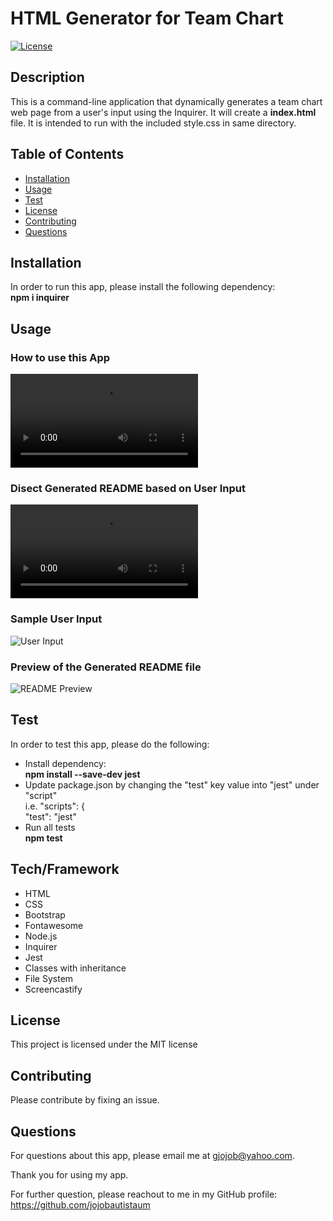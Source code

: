 
  # HTML Generator for Team Chart
  [![License](https://img.shields.io/badge/License-MIT-brightgreen.svg)](https://opensource.org/licenses/MIT)

  ## Description
  This is a command-line application that dynamically generates a team chart web page from a user's input using the Inquirer. It will create a **index.html** file. It is intended to run with the included style.css in same directory.

  ## Table of Contents
  * [Installation](#installation) 
  * [Usage](#usage) 
  * [Test](#test)
  * [License](#license)
  * [Contributing](#contributing) 
  * [Questions](#questions)

  ## Installation <a id="installation"></a>
  In order to run this app, please install the following dependency: <br />
  **npm i inquirer**

  ## Usage <a id="usage"></a> 
  ### How to use this App
  ![How to Use this App?](https://user-images.githubusercontent.com/90885263/144780497-c3f3e322-8a30-4200-bab9-a566bbd3b1a9.mp4)

  ### Disect Generated README based on User Input
  ![Disect README](https://user-images.githubusercontent.com/90885263/144787315-d3c869f2-9581-4b27-b342-5a31c6fec783.mp4)

  ### Sample User Input 
  ![User Input](./media/User_Input.jpg)

  ### Preview of the Generated README file
  ![README Preview](./media/README_Preview.jpg)

  ## Test <a id="test"></a>
  In order to test this app, please do the following: <br />
  * Install dependency: <br />
  **npm install --save-dev jest**
  * Update package.json by changing the "test" key value into "jest" under "script" <br />
  i.e. "scripts": { <br />
          "test": "jest"
  * Run all tests <br />
  **npm test**

  ## Tech/Framework
  * HTML
  * CSS
  * Bootstrap
  * Fontawesome
  * Node.js
  * Inquirer
  * Jest
  * Classes with inheritance
  * File System
  * Screencastify

  ## License <a id="license"></a>
  This project is licensed under the MIT license

  ## Contributing <a id="contributing"></a>
  Please contribute by fixing an issue.

  ## Questions <a id="questions"></a>
  For questions about this app, please email me at gjojob@yahoo.com.
  
  Thank you for using my app.

  For further question, please reachout to me in my GitHub profile: https://github.com/jojobautistaum
